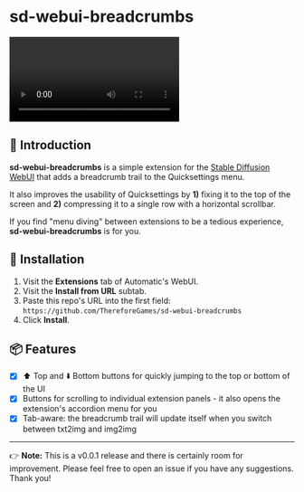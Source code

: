 # sd-webui-breadcrumbs

<video src="https://github.com/ThereforeGames/sd-webui-breadcrumbs/blob/main/docs/example.mp4" autoplay loop></video>


## 👋 Introduction

**sd-webui-breadcrumbs** is a simple extension for the [Stable Diffusion WebUI](https://github.com/AUTOMATIC1111/stable-diffusion-webui) that adds a breadcrumb trail to the Quicksettings menu.

It also improves the usability of Quicksettings by **1)** fixing it to the top of the screen and **2)** compressing it to a single row with a horizontal scrollbar.

If you find "menu diving" between extensions to be a tedious experience, **sd-webui-breadcrumbs** is for you.

## 🔧 Installation

1. Visit the **Extensions** tab of Automatic's WebUI.
2. Visit the **Install from URL** subtab.
3. Paste this repo's URL into the first field: `https://github.com/ThereforeGames/sd-webui-breadcrumbs`
4. Click **Install**.

## 📦 Features

- [x] ⬆️ Top and ⬇️ Bottom buttons for quickly jumping to the top or bottom of the UI
- [x] Buttons for scrolling to individual extension panels - it also opens the extension's accordion menu for you
- [x] Tab-aware: the breadcrumb trail will update itself when you switch between txt2img and img2img

---

👉 **Note:** This is a v0.0.1 release and there is certainly room for improvement. Please feel free to open an issue if you have any suggestions. Thank you!
